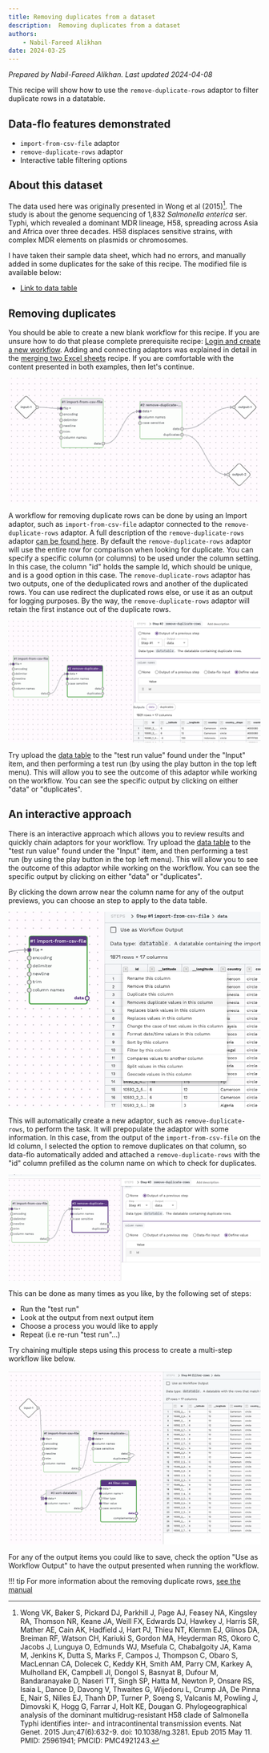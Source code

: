 ```yaml
---
title: Removing duplicates from a dataset
description:  Removing duplicates from a dataset
authors:
    - Nabil-Fareed Alikhan
date: 2024-03-25
---
```

*Prepared by Nabil-Fareed Alikhan. Last updated 2024-04-08*

This recipe will show how to use the `remove-duplicate-rows` adaptor to filter duplicate rows in a datatable. 

## Data-flo features demonstrated

* `import-from-csv-file` adaptor
* `remove-duplicate-rows` adaptor
* Interactive table filtering options

## About this dataset 

The data used here was originally presented in Wong et al (2015)[^1]. The study is about the genome sequencing of 1,832 *Salmonella enterica* ser. Typhi, which revealed a dominant MDR lineage, H58, spreading across Asia and Africa over three decades. H58 displaces sensitive strains, with complex MDR elements on plasmids or chromosomes. 

I have taken their sample data sheet, which had no errors, and manually added in some duplicates for the sake of this recipe. The modified file is available below:

* [Link to data table](duplicates/Wongetal-with-duplicates.csv)

## Removing duplicates

You should be able to create a new blank workflow for this recipe. If you are unsure how to do that please complete prerequisite recipe: [Login and create a new workflow](./login-workflow.md). Adding and connecting adaptors was explained in detail in the [merging two Excel sheets](./merging-two-sheets.md) recipe. If you are comfortable with the content presented in both examples, then let's continue. 

![Existing df](./duplicates/output-workflow.png)

A workflow for removing duplicate rows can be done by using an Import adaptor, such as `import-from-csv-file` adaptor connected to the `remove-duplicate-rows` adaptor. A full description of the `remove-duplicate-rows` adaptor [can be found here](https://cgps.gitbook.io/data-flo/reference-guide/remove-duplicate-rows). By default the `remove-duplicate-rows` adaptor will use the entire row for comparison when looking for duplicate. You can specify a specific column (or columns) to be used under the column setting. In this case, the column "id" holds the sample Id, which should be unique, and is a good option in this case. The `remove-duplicate-rows` adaptor has two outputs, one of the deduplicated rows and another of the duplicated rows. You can use redirect the duplicated rows else, or use it as an output for logging purposes. By the way, the `remove-duplicate-rows` adaptor will retain the first instance out of the duplicate rows.

![Existing df](./duplicates/column-name.png)

Try upload the [data table](duplicates/Wongetal-with-duplicates.csv) to the "test run value" found under the "Input" item, and then performing a test run (by using the play button in the top left menu). This will allow you to see the outcome of this adaptor while working on the workflow. You can see the specific output by clicking on either "data" or "duplicates". 


## An interactive approach

There is an interactive approach which allows you to review results and quickly chain adaptors for your workflow. Try upload the [data table](duplicates/Wongetal-with-duplicates.csv) to the "test run value" found under the "Input" item, and then performing a test run (by using the play button in the top left menu). This will allow you to see the outcome of this adaptor while working on the workflow. You can see the specific output by clicking on either "data" or "duplicates". 

By clicking the down arrow near the column name for any of the output previews, you can choose an step to apply to the data table.

![Existing df](./duplicates/interactive2.png)

This will automatically create a new adaptor, such as `remove-duplicate-rows`, to perform the task. It will prepopulate the adaptor with some information. In this case, from the output of the `import-from-csv-file` on the Id column, I selected the option to remove duplicates on that column, so data-flo automatically added and attached a `remove-duplicate-rows` with the "id" column prefilled as the column name on which to check for duplicates. 

![Existing df](./duplicates/automatic.png)

This can be done as many times as you like, by the following set of steps: 

* Run the "test run"
* Look at the output from next output item 
* Choose a process you would like to apply 
* Repeat (i.e re-run "test run"...)

Try chaining multiple steps using this process to create a multi-step workflow like below.

![Existing df](./duplicates/chained.png)

For any of the output items you could like to save, check the option "Use as Workflow Output" to have the output presented when running the workflow. 

!!! tip 
    For more information about the removing duplicate rows, [see the manual](https://cgps.gitbook.io/data-flo/reference-guide/remove-duplicate-rows)

[^1]: Wong VK, Baker S, Pickard DJ, Parkhill J, Page AJ, Feasey NA, Kingsley RA, Thomson NR, Keane JA, Weill FX, Edwards DJ, Hawkey J, Harris SR, Mather AE, Cain AK, Hadfield J, Hart PJ, Thieu NT, Klemm EJ, Glinos DA, Breiman RF, Watson CH, Kariuki S, Gordon MA, Heyderman RS, Okoro C, Jacobs J, Lunguya O, Edmunds WJ, Msefula C, Chabalgoity JA, Kama M, Jenkins K, Dutta S, Marks F, Campos J, Thompson C, Obaro S, MacLennan CA, Dolecek C, Keddy KH, Smith AM, Parry CM, Karkey A, Mulholland EK, Campbell JI, Dongol S, Basnyat B, Dufour M, Bandaranayake D, Naseri TT, Singh SP, Hatta M, Newton P, Onsare RS, Isaia L, Dance D, Davong V, Thwaites G, Wijedoru L, Crump JA, De Pinna E, Nair S, Nilles EJ, Thanh DP, Turner P, Soeng S, Valcanis M, Powling J, Dimovski K, Hogg G, Farrar J, Holt KE, Dougan G. Phylogeographical analysis of the dominant multidrug-resistant H58 clade of Salmonella Typhi identifies inter- and intracontinental transmission events. Nat Genet. 2015 Jun;47(6):632-9. doi: 10.1038/ng.3281. Epub 2015 May 11. PMID: 25961941; PMCID: PMC4921243.